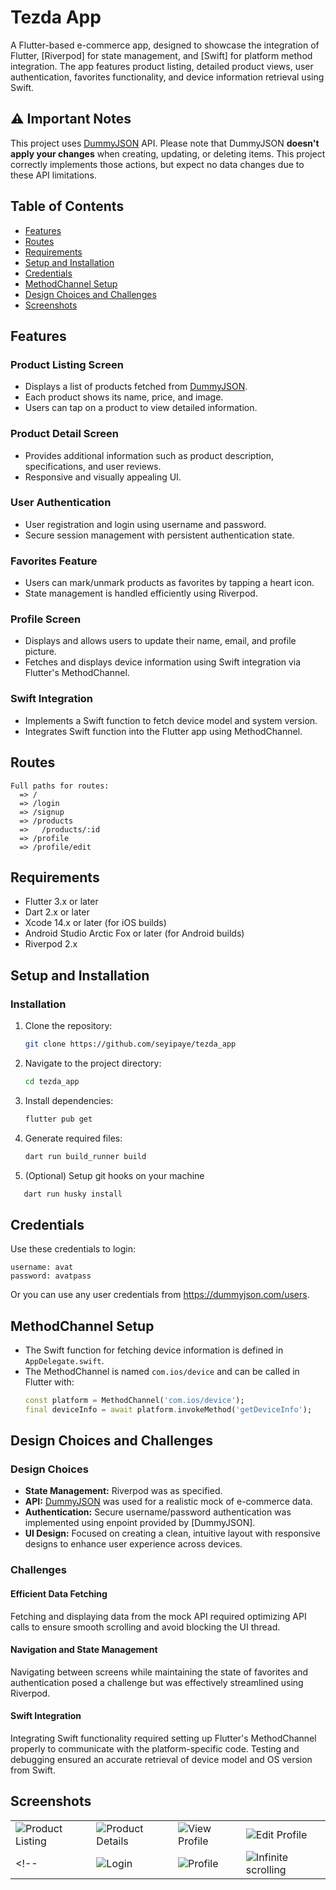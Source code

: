 # Tezda App

A Flutter-based e-commerce app, designed to showcase the integration of Flutter, [Riverpod] for state management, and [Swift] for platform method integration. The app features product listing, detailed product views, user authentication, favorites functionality, and device information retrieval using Swift.
 

## ⚠ Important Notes
This project uses [DummyJSON](https://dummyjson.com/) API. Please note that DummyJSON **doesn't apply your changes** when creating, updating, or deleting items. This project correctly implements those actions, but expect no data changes due to these API limitations.


## Table of Contents
- [Features](#features)
- [Routes](#routes)
- [Requirements](#requirements)
- [Setup and Installation](#setup-and-installation)
- [Credentials](#credentials)
- [MethodChannel Setup](#methodchannel-setup)
- [Design Choices and Challenges](#design-choices-and-challenges)
- [Screenshots](#screenshots)

## Features
### Product Listing Screen
- Displays a list of products fetched from [DummyJSON](https://dummyjson.com/).
- Each product shows its name, price, and image.
- Users can tap on a product to view detailed information.

### Product Detail Screen
- Provides additional information such as product description, specifications, and user reviews.
- Responsive and visually appealing UI.

### User Authentication
- User registration and login using username and password.
- Secure session management with persistent authentication state.

### Favorites Feature
- Users can mark/unmark products as favorites by tapping a heart icon.
- State management is handled efficiently using Riverpod.

### Profile Screen
- Displays and allows users to update their name, email, and profile picture.
- Fetches and displays device information using Swift integration via Flutter's MethodChannel.

### Swift Integration
- Implements a Swift function to fetch device model and system version.
- Integrates Swift function into the Flutter app using MethodChannel.


## Routes
```
Full paths for routes:
  => /
  => /login
  => /signup
  => /products
  =>   /products/:id
  => /profile
  => /profile/edit
```
## Requirements
- Flutter 3.x or later
- Dart 2.x or later
- Xcode 14.x or later (for iOS builds)
- Android Studio Arctic Fox or later (for Android builds)
- Riverpod 2.x

## Setup and Installation

### Installation
1. Clone the repository:
   ```bash
   git clone https://github.com/seyipaye/tezda_app
   ```
2. Navigate to the project directory:
   ```bash
   cd tezda_app
   ```
3. Install dependencies:
   ```bash
   flutter pub get
   ```
4. Generate required files:
   ```bash
   dart run build_runner build
   ```

5. (Optional) Setup git hooks on your machine
```bash
   dart run husky install
   ```

## Credentials
Use these credentials to login:

```
username: avat
password: avatpass
```

Or you can use any user credentials from https://dummyjson.com/users.

## MethodChannel Setup
- The Swift function for fetching device information is defined in `AppDelegate.swift`.
- The MethodChannel is named `com.ios/device` and can be called in Flutter with:
  ```dart
  const platform = MethodChannel('com.ios/device');
  final deviceInfo = await platform.invokeMethod('getDeviceInfo');


## Design Choices and Challenges
### Design Choices
- **State Management:** Riverpod was as specified.
- **API:** [DummyJSON](https://dummyjson.com/) was used for a realistic mock of e-commerce data.
- **Authentication:** Secure username/password authentication was implemented using enpoint provided by [DummyJSON].
- **UI Design:** Focused on creating a clean, intuitive layout with responsive designs to enhance user experience across devices.

### Challenges

#### Efficient Data Fetching
Fetching and displaying data from the mock API required optimizing API calls to ensure smooth scrolling and avoid blocking the UI thread.

#### Navigation and State Management
Navigating between screens while maintaining the state of favorites and authentication posed a challenge but was effectively streamlined using Riverpod.

#### Swift Integration
Integrating Swift functionality required setting up Flutter's MethodChannel properly to communicate with the platform-specific code. Testing and debugging ensured an accurate retrieval of device model and OS version from Swift.


## Screenshots
|||||
|----|----|----|----|
| ![Product Listing] | ![Product Details] | ![View Profile] | ![Edit Profile] |
<!-- | ![Login] | ![Profile] | ![Infinite scrolling] | ![Search post] | -->


  [Product Listing]: https://github.com/dhafinrayhan/tezda_app/assets/49405411/bc4a0202-ec44-4f7c-a26a-3d88f55a4f7a
  [Product Details]: https://github.com/dhafinrayhan/tezda_app/assets/49405411/7611f63a-efd7-4a58-a831-8a1eb360ad8a
  [View Profile]: https://github.com/dhafinrayhan/tezda_app/assets/49405411/d412a52a-530d-4624-be7a-fc0be06cd2ab
  [Edit Profile]: https://github.com/dhafinrayhan/tezda_app/assets/49405411/3a386227-9ed4-4c9b-9223-bd4f98194576

  [Login]: https://github.com/dhafinrayhan/tezda_app/assets/49405411/c1f0a23d-0643-449e-abf3-3c1b1a330e83
  [Profile]: https://github.com/dhafinrayhan/tezda_app/assets/49405411/738db00a-a9a0-423a-8630-8f097d6ff966
  [Infinite scrolling]: https://github.com/dhafinrayhan/tezda_app/assets/49405411/276bafc1-4959-4551-a86b-b3f4ec9c4722
  [Search post]: https://github.com/dhafinrayhan/tezda_app/assets/49405411/2dca7217-8b80-4549-b76f-83e53850818a

